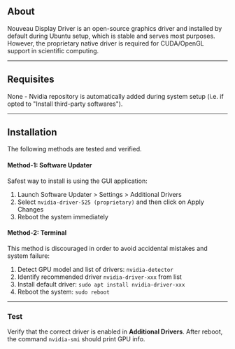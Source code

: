 ## About
Nouveau Display Driver is an open-source graphics driver and installed by default during Ubuntu setup, which is stable and serves most purposes. However, the proprietary native driver is required for CUDA/OpenGL support in scientific computing.
___

## Requisites 
None - Nvidia repository is automatically added during system setup (i.e. if opted to "Install third-party softwares").
___

## Installation 
The following methods are tested and verified.
#### Method-1: Software Updater
Safest way to install is using the GUI application:
 1. Launch Software Updater > Settings > Additional Drivers
 2. Select `nvidia-driver-525 (proprietary)` and then click on Apply Changes
 3. Reboot the system immediately
#### Method-2: Terminal
<span class="red">This method is discouraged in order to avoid accidental mistakes and system failure:</span>
 1. Detect GPU model and list of drivers: `nvidia-detector` 
 2. Identify recommended driver `nvidia-driver-xxx` from list
 3. Install default driver: `sudo apt install nvidia-driver-xxx` 
 4. Reboot the system: `sudo reboot` 
___

### Test 
Verify that the correct driver is enabled in **Additional Drivers**. After reboot, the command `nvidia-smi` should print GPU info. 